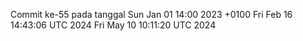 Commit ke-55 pada tanggal Sun Jan 01 14:00 2023 +0100
Fri Feb 16 14:43:06 UTC 2024
Fri May 10 10:11:20 UTC 2024
